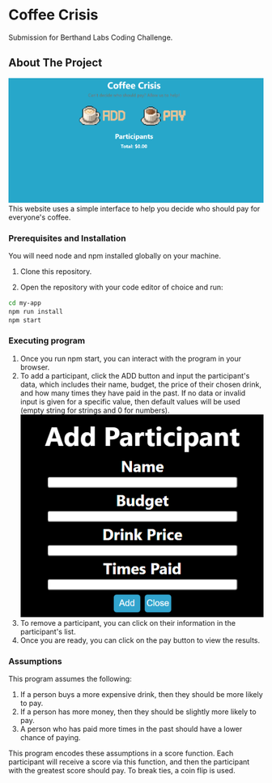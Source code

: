 # Coffee Crisis

Submission for Berthand Labs Coding Challenge.

<!-- ABOUT THE PROJECT -->
## About The Project
![Screenshot](screenshots/homepage.png)
This website uses a simple interface to help you decide who should pay for everyone's coffee. 

### Prerequisites and Installation
You will need node and npm installed globally on your machine.

1. Clone this repository.

2. Open the repository with your code editor of choice and run:
```sh
cd my-app
npm run install
npm start
```

### Executing program

1. Once you run npm start, you can interact with the program in your browser.
2. To add a participant, click the ADD button and input the participant's data, which includes their name, budget, the price of their chosen drink, and how many times they have paid in the past. If no data or invalid input is given for a specific value, then default values will be used (empty string for strings and 0 for numbers). 
![Screenshot](screenshots/adding.png)
3. To remove a participant, you can click on their information in the participant's list.
4. Once you are ready, you can click on the pay button to view the results.

### Assumptions
This program assumes the following:
1. If a person buys a more expensive drink, then they should be more likely to pay.
2. If a person has more money, then they should be slightly more likely to pay.
3. A person who has paid more times in the past should have a lower chance of paying.

This program encodes these assumptions in a score function. Each participant will receive a score via this function, and then the participant with the greatest score should pay. To break ties, a coin flip is used.